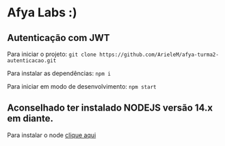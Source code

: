 # Afya Labs :)
## Autenticação com JWT

Para iniciar o projeto:
`git clone https://github.com/ArieleM/afya-turma2-autenticacao.git`

Para instalar as dependências:
`npm i`

Para iniciar em modo de desenvolvimento:
`npm start`

## Aconselhado ter instalado NODEJS versão 14.x em diante.

Para instalar o node [clique aqui](https://nodejs.org/en/)
